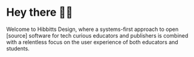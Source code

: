 # Hey there 👋🏼

Welcome to Hibbitts Design, where a systems-first approach to open [source] software for tech curious educators and publishers is combined with a relentless focus on the user experience of both educators and students.
